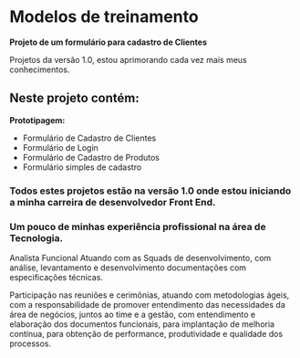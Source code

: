 # Modelos de treinamento

<b> Projeto de um formulário para cadastro de Clientes</b>
<p>Projetos da versão 1.0, estou aprimorando cada vez mais meus conhecimentos.</p>

## Neste projeto contém:
<p><b>Prototipagem:</b> </p>
<ul><li>Formulário de Cadastro de Clientes</li>
    <li>Formulário de Login</li>
    <li>Formulário de Cadastro de Produtos</li>
    <li>Formulário simples de cadastro<lin>
</ul>

### Todos estes projetos estão na versão 1.0 onde estou iniciando a minha carreira de desenvolvedor Front End.

### Um pouco de minhas experiência profissional na área de Tecnologia.

<p>
Analista Funcional
Atuando com as Squads de desenvolvimento, com análise, levantamento e
desenvolvimento documentações com especificações técnicas.</p>

<p>Participação nas reuniões e cerimônias, atuando com metodologias ágeis, com a
responsabilidade de promover entendimento das necessidades da área de negócios,
juntos ao time e a gestão, com entendimento e elaboração dos documentos
funcionais, para implantação de melhoria contínua, para obtenção de performance,
produtividade e qualidade dos processos.
</p>
